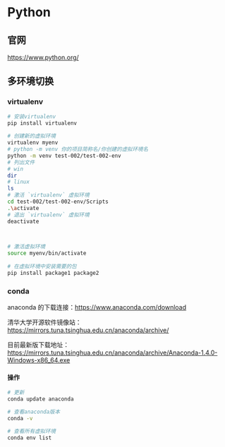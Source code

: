 # Python

## 官网

https://www.python.org/


## 多环境切换

### virtualenv

```sh
# 安装virtualenv
pip install virtualenv
 
# 创建新的虚拟环境
virtualenv myenv
# python -m venv 你的项目简称名/你创建的虚拟环境名
python -m venv test-002/test-002-env
# 列出文件
# win
dir
# linux
ls
# 激活 `virtualenv` 虚拟环境
cd test-002/test-002-env/Scripts
.\activate
# 退出 `virtualenv` 虚拟环境
deactivate


 
# 激活虚拟环境
source myenv/bin/activate
 
# 在虚拟环境中安装需要的包
pip install package1 package2
```

### conda

anaconda 的下载连接：https://www.anaconda.com/download

清华大学开源软件镜像站：
https://mirrors.tuna.tsinghua.edu.cn/anaconda/archive/

目前最新版下载地址：https://mirrors.tuna.tsinghua.edu.cn/anaconda/archive/Anaconda-1.4.0-Windows-x86_64.exe

#### 操作

```sh
# 更新
conda update anaconda

# 查看anaconda版本
conda -v

# 查看所有虚拟环境
conda env list

```
